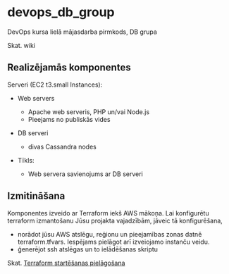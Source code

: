 # devops_db_group

DevOps kursa lielā mājasdarba pirmkods, DB grupa

Skat. wiki

## Realizējamās komponentes

Serveri (EC2 t3.small Instances):

- Web servers

  - Apache web serveris, PHP un/vai Node.js
  - Pieejams no publiskās vides

- DB serveri

  - divas Cassandra nodes

- Tīkls:
  - Web servera savienojums ar DB serveri

## Izmitināšana

Komponentes izveido ar Terraform iekš AWS mākoņa. Lai konfigurētu terraform izmantošanu Jūsu projakta vajadzībām, jāveic tā konfigurēšana, 
* norādot jūsu AWS atslēgu, reģionu un pieejamības zonas datnē terraform.tfvars. Iespējams pielāgot arī izveiojamo instanču veidu.
* ģenerējot ssh atslēgas un to ielādēšanas skriptu

Skat. [Terraform startēšanas pielāgošana](https://github.com/DitaGabalina/devops_db_group/wiki/Terraform-start%C4%93%C5%A1anas-piel%C4%81go%C5%A1ana)
